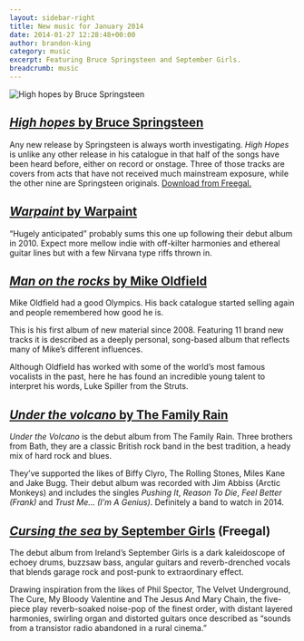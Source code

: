 ```yaml
---
layout: sidebar-right
title: New music for January 2014
date: 2014-01-27 12:28:48+00:00
author: brandon-king
category: music
excerpt: Featuring Bruce Springsteen and September Girls.
breadcrumb: music
---
```

![High hopes by Bruce Springsteen](/images/featured/featured-high-hopes.jpg)

## [<cite>High hopes</cite> by Bruce Springsteen](https://suffolk.spydus.co.uk/cgi-bin/spydus.exe/ENQ/OPAC/BIBENQ/6375815?QRY=CTIBIB%3C%20IRN(51269)&QRYTEXT=High%20hopes)

Any new release by Springsteen is always worth investigating. <cite>High Hopes</cite> is unlike any other release in his catalogue in that half of the songs have been heard before, either on record or onstage. Three of those tracks are covers from acts that have not received much mainstream exposure, while the other nine are Springsteen originals. [Download from Freegal.](http://suffolklibraries.freegalmusic.com/artists/view/QnJ1Y2UgU3ByaW5nc3RlZW4=/28696220/c29ueQ==)

## [<cite>Warpaint</cite> by Warpaint](https://suffolk.spydus.co.uk/cgi-bin/spydus.exe/ENQ/OPAC/BIBENQ/5816785?QRY=CTIBIB%3C%20IRN(9939196)&QRYTEXT=Warpaint%20%5Bsound%20recording%5D)

“Hugely anticipated” probably sums this one up following their debut album in 2010. Expect more mellow indie with off-kilter harmonies and ethereal guitar lines but with a few Nirvana type riffs thrown in.

## [<cite>Man on the rocks</cite> by Mike Oldfield](https://suffolk.spydus.co.uk/cgi-bin/spydus.exe/ENQ/OPAC/BIBENQ/5817272?QRY=CTIBIB%3C%20IRN(33162071)&QRYTEXT=Man%20on%20the%20rocks%20%5Bsound%20recording%5D)

Mike Oldfield had a good Olympics. His back catalogue started selling again and people remembered how good he is.

This is his first album of new material since 2008. Featuring 11 brand new tracks it is described as a deeply personal, song-based album that reflects many of Mike&#8217;s different influences.

Although Oldfield has worked with some of the world&#8217;s most famous vocalists in the past, here he has found an incredible young talent to interpret his words, Luke Spiller from the Struts.

## [<cite>Under the volcano</cite> by The Family Rain](https://suffolk.spydus.co.uk/cgi-bin/spydus.exe/ENQ/OPAC/BIBENQ/6374614?QRY=CTIBIB%3C%20IRN(9929365)&QRYTEXT=Under%20the%20volcano%20%5Bsound%20recording%5D)

<cite>Under the Volcano</cite> is the debut album from The Family Rain. Three brothers from Bath, they are a classic British rock band in the best tradition, a heady mix of hard rock and blues.

They&#8217;ve supported the likes of Biffy Clyro, The Rolling Stones, Miles Kane and Jake Bugg. Their debut album was recorded with Jim Abbiss (Arctic Monkeys) and includes the singles <em>Pushing It</em>, <em>Reason To Die</em>, <em>Feel Better (Frank)</em> and <em>Trust Me… (I’m A Genius)</em>. Definitely a band to watch in 2014.

## [<cite>Cursing the sea</cite> by September Girls](http://suffolklibraries.freegalmusic.com/artists/view/U2VwdGVtYmVyIEdpcmxz/888003905740/aW9kYQ==) (Freegal)

The debut album from Ireland&#8217;s September Girls is a dark kaleidoscope of echoey drums, buzzsaw bass, angular guitars and reverb-drenched vocals that blends garage rock and post-punk to extraordinary effect.

Drawing inspiration from the likes of Phil Spector, The Velvet Underground, The Cure, My Bloody Valentine and The Jesus And Mary Chain, the five-piece play reverb-soaked noise-pop of the finest order, with distant layered harmonies, swirling organ and distorted guitars once described as “sounds from a transistor radio abandoned in a rural cinema.”
